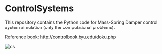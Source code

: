 # ControlSystems
This repository contains the Python code for Mass-Spring Damper control system simulation 
             (only the computational problems). 

Reference book: http://controlbook.byu.edu/doku.php

![cs](https://user-images.githubusercontent.com/32801148/105860975-333a4000-6014-11eb-9c1c-8103e164bfc0.png)

